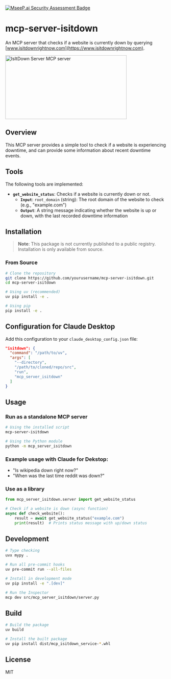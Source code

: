 [![MseeP.ai Security Assessment Badge](https://mseep.net/pr/hesreallyhim-mcp-server-isitdown-badge.png)](https://mseep.ai/app/hesreallyhim-mcp-server-isitdown)

# mcp-server-isitdown

An MCP server that checks if a website is currently down by querying [www.isitdownrightnow.com](https://www.isitdownrightnow.com).

<a href="https://glama.ai/mcp/servers/1wx4z4amkm">
  <img width="380" height="200" src="https://glama.ai/mcp/servers/1wx4z4amkm/badge" alt="IsItDown Server MCP server" />
</a>

## Overview

This MCP server provides a simple tool to check if a website is experiencing downtime, and can provide some information about recent downtime events.

## Tools

The following tools are implemented:

* **`get_website_status`**: Checks if a website is currently down or not.
  * **`Input`**: `root_domain` (string): The root domain of the website to check (e.g., "example.com")
  * **`Output`**: A string message indicating whether the website is up or down, with the last recorded downtime information

## Installation

> **Note**: This package is not currently published to a public registry. Installation is only available from source.

### From Source

```bash
# Clone the repository 
git clone https://github.com/yourusername/mcp-server-isitdown.git
cd mcp-server-isitdown

# Using uv (recommended)
uv pip install -e .

# Using pip
pip install -e .
```

## Configuration for Claude Desktop

Add this configuration to your `claude_desktop_config.json` file:

```json
"isitdown": {
  "command": "/path/to/uv",
  "args": [
    "--directory",
    "/path/to/cloned/repo/src",
    "run",
    "mcp_server_isitdown"
  ]
}
```

## Usage

### Run as a standalone MCP server

```bash
# Using the installed script
mcp-server-isitdown

# Using the Python module
python -m mcp_server_isitdown
```

### Example usage with Claude for Dekstop:

* "Is wikipedia down right now?"
* "When was the last time reddit was down?"

### Use as a library

```python
from mcp_server_isitdown.server import get_website_status

# Check if a website is down (async function)
async def check_website():
    result = await get_website_status("example.com")
    print(result)  # Prints status message with up/down status
```

## Development

```bash
# Type checking
uvx mypy .

# Run all pre-commit hooks
uv pre-commit run --all-files

# Install in development mode
uv pip install -e ".[dev]"

# Run the Inspector
mcp dev src/mcp_server_isitdown/server.py
```

## Build

```bash
# Build the package
uv build

# Install the built package
uv pip install dist/mcp_isitdown_service-*.whl
```

## License

MIT
